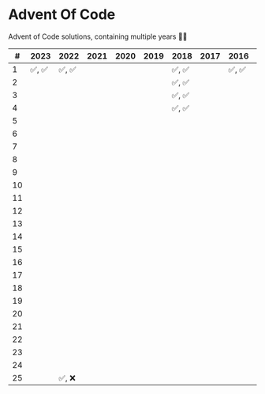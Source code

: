 # Advent Of Code

Advent of Code solutions, containing multiple years 🎄✨

| #   | 2023   | 2022   | 2021 | 2020 | 2019 | 2018   | 2017 | 2016   | 2015   |
| --- | ------ | ------ | ---- | ---- | ---- | ------ | ---- | ------ | ------ |
| 1   | ✅, ✅ | ✅, ✅ |      |      |      | ✅, ✅ |      | ✅, ✅ | ✅, ✅ |
| 2   |        |        |      |      |      | ✅, ✅ |      |        | ✅, ✅ |
| 3   |        |        |      |      |      | ✅, ✅ |      |        | ✅, ✅ |
| 4   |        |        |      |      |      | ✅, ✅ |      |        | ✅, ✅ |
| 5   |        |        |      |      |      |        |      |        | ✅, ✅ |
| 6   |        |        |      |      |      |        |      |        | ✅, ✅ |
| 7   |        |        |      |      |      |        |      |        | ✅, ✅ |
| 8   |        |        |      |      |      |        |      |        | ✅, ✅ |
| 9   |        |        |      |      |      |        |      |        | ✅, ✅ |
| 10  |        |        |      |      |      |        |      |        | ✅, ✅ |
| 11  |        |        |      |      |      |        |      |        | ✅, ✅ |
| 12  |        |        |      |      |      |        |      |        | ✅, ✅ |
| 13  |        |        |      |      |      |        |      |        | ✅, ✅ |
| 14  |        |        |      |      |      |        |      |        | ✅, ✅ |
| 15  |        |        |      |      |      |        |      |        | ✅, ✅ |
| 16  |        |        |      |      |      |        |      |        | ✅, ✅ |
| 17  |        |        |      |      |      |        |      |        | ✅, ✅ |
| 18  |        |        |      |      |      |        |      |        | ✅, ✅ |
| 19  |        |        |      |      |      |        |      |        | ✅, ✅ |
| 20  |        |        |      |      |      |        |      |        | ✅, ✅ |
| 21  |        |        |      |      |      |        |      |        | ✅, ✅ |
| 22  |        |        |      |      |      |        |      |        |        |
| 23  |        |        |      |      |      |        |      |        |        |
| 24  |        |        |      |      |      |        |      |        |        |
| 25  |        | ✅, ❌ |      |      |      |        |      |        |        |
